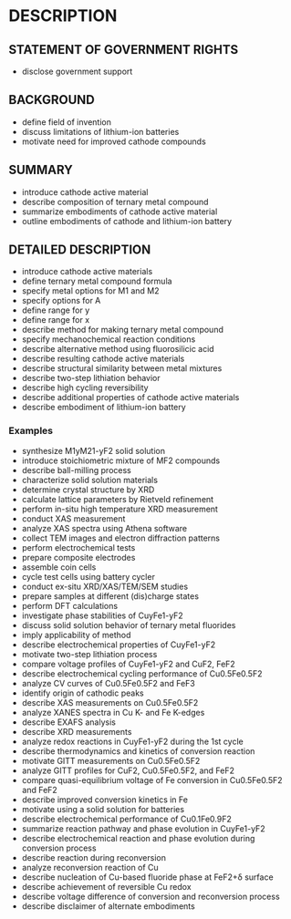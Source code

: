 # DESCRIPTION

## STATEMENT OF GOVERNMENT RIGHTS

- disclose government support

## BACKGROUND

- define field of invention
- discuss limitations of lithium-ion batteries
- motivate need for improved cathode compounds

## SUMMARY

- introduce cathode active material
- describe composition of ternary metal compound
- summarize embodiments of cathode active material
- outline embodiments of cathode and lithium-ion battery

## DETAILED DESCRIPTION

- introduce cathode active materials
- define ternary metal compound formula
- specify metal options for M1 and M2
- specify options for A
- define range for y
- define range for x
- describe method for making ternary metal compound
- specify mechanochemical reaction conditions
- describe alternative method using fluorosilicic acid
- describe resulting cathode active materials
- describe structural similarity between metal mixtures
- describe two-step lithiation behavior
- describe high cycling reversibility
- describe additional properties of cathode active materials
- describe embodiment of lithium-ion battery

### Examples

- synthesize M1yM21-yF2 solid solution
- introduce stoichiometric mixture of MF2 compounds
- describe ball-milling process
- characterize solid solution materials
- determine crystal structure by XRD
- calculate lattice parameters by Rietveld refinement
- perform in-situ high temperature XRD measurement
- conduct XAS measurement
- analyze XAS spectra using Athena software
- collect TEM images and electron diffraction patterns
- perform electrochemical tests
- prepare composite electrodes
- assemble coin cells
- cycle test cells using battery cycler
- conduct ex-situ XRD/XAS/TEM/SEM studies
- prepare samples at different (dis)charge states
- perform DFT calculations
- investigate phase stabilities of CuyFe1-yF2
- discuss solid solution behavior of ternary metal fluorides
- imply applicability of method
- describe electrochemical properties of CuyFe1-yF2
- motivate two-step lithiation process
- compare voltage profiles of CuyFe1-yF2 and CuF2, FeF2
- describe electrochemical cycling performance of Cu0.5Fe0.5F2
- analyze CV curves of Cu0.5Fe0.5F2 and FeF3
- identify origin of cathodic peaks
- describe XAS measurements on Cu0.5Fe0.5F2
- analyze XANES spectra in Cu K- and Fe K-edges
- describe EXAFS analysis
- describe XRD measurements
- analyze redox reactions in CuyFe1-yF2 during the 1st cycle
- describe thermodynamics and kinetics of conversion reaction
- motivate GITT measurements on Cu0.5Fe0.5F2
- analyze GITT profiles for CuF2, Cu0.5Fe0.5F2, and FeF2
- compare quasi-equilibrium voltage of Fe conversion in Cu0.5Fe0.5F2 and FeF2
- describe improved conversion kinetics in Fe
- motivate using a solid solution for batteries
- describe electrochemical performance of Cu0.1Fe0.9F2
- summarize reaction pathway and phase evolution in CuyFe1-yF2
- describe electrochemical reaction and phase evolution during conversion process
- describe reaction during reconversion
- analyze reconversion reaction of Cu
- describe nucleation of Cu-based fluoride phase at FeF2+δ surface
- describe achievement of reversible Cu redox
- describe voltage difference of conversion and reconversion process
- describe disclaimer of alternate embodiments

